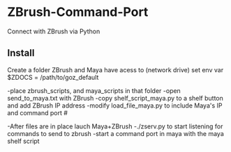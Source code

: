 ZBrush-Command-Port
===================

Connect with ZBrush via Python


Install
-------------------

Create a folder ZBrush and Maya have acess to (network drive)
set env var $ZDOCS = /path/to/goz_default

-place zbrush_scripts, and maya_scripts in that folder 
-open send_to_maya.txt with ZBrush 
-copy shelf_script_maya.py to a shelf button and add ZBrush IP address 
-modify load_file_maya.py to include Maya's IP and command port # 
 
-After files are in place lauch Maya+ZBrush 
-./zserv.py to start listening for commands to send to zbrush 
-start a command port in maya with the maya shelf script  
